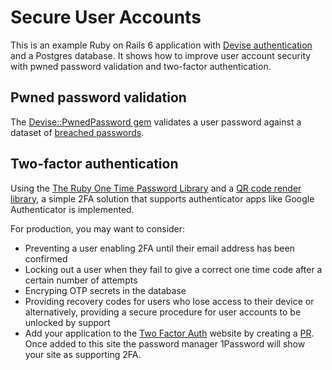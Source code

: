 # Secure User Accounts

This is an example Ruby on Rails 6 application with [Devise authentication](https://github.com/heartcombo/devise) and a Postgres database. It shows how to improve user account security with pwned password validation and two-factor authentication.

## Pwned password validation

The [Devise::PwnedPassword gem](https://github.com/michaelbanfield/devise-pwned_password#devisepwnedpassword) validates a user password against a dataset of [breached passwords](https://haveibeenpwned.com/Passwords).

## Two-factor authentication

Using the [The Ruby One Time Password Library](https://github.com/mdp/rotp#the-ruby-one-time-password-library) and a [QR code render library](https://www.npmjs.com/package/qrcode), a simple 2FA solution that supports authenticator apps like Google Authenticator is implemented.

For production, you may want to consider:
* Preventing a user enabling 2FA until their email address has been confirmed
* Locking out a user when they fail to give a correct one time code after a certain number of attempts
* Encryping OTP secrets in the database
* Providing recovery codes for users who lose access to their device or alternatively, providing a secure procedure for user accounts to be unlocked by support
* Add your application to the [Two Factor Auth](https://twofactorauth.org/) website by creating a [PR](github.com/2factorauth/twofactorauth). Once added to this site the password manager 1Password will show your site as supporting 2FA.
